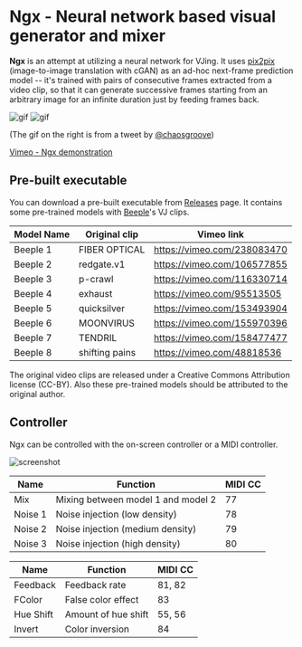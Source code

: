 # Ngx - Neural network based visual generator and mixer

**Ngx** is an attempt at utilizing a neural network for VJing. It uses
[pix2pix] (image-to-image translation with cGAN) as an ad-hoc next-frame
prediction model -- it's trained with pairs of consecutive frames extracted
from a video clip, so that it can generate successive frames starting from an
arbitrary image for an infinite duration just by feeding frames back.

[pix2pix]: https://phillipi.github.io/pix2pix/

![gif](https://i.imgur.com/2WMKfdA.gif)
![gif](https://i.imgur.com/sMgvbo6.gif)

(The gif on the right is from a tweet by
[@chaosgroove](https://twitter.com/chaosgroove/status/1051082769843990528))

[Vimeo - Ngx demonstration](https://vimeo.com/294399440)

Pre-built executable
--------------------

You can download a pre-built executable from [Releases] page. It contains some
pre-trained models with [Beeple]'s VJ clips.

| Model Name | Original clip  | Vimeo link                  |
| ---------- | -------------- | --------------------------- |
| Beeple 1   | FIBER OPTICAL  | https://vimeo.com/238083470 |
| Beeple 2   | redgate.v1     | https://vimeo.com/106577855 |
| Beeple 3   | p-crawl        | https://vimeo.com/116330714 |
| Beeple 4   | exhaust        | https://vimeo.com/95513505  |
| Beeple 5   | quicksilver    | https://vimeo.com/153493904 |
| Beeple 6   | MOONVIRUS      | https://vimeo.com/155970396 |
| Beeple 7   | TENDRIL        | https://vimeo.com/158477477 |
| Beeple 8   | shifting pains | https://vimeo.com/48818536  |

The original video clips are released under a Creative Commons Attribution
license (CC-BY). Also these pre-trained models should be attributed to the
original author.

[Releases]: https://github.com/keijiro/Ngx/releases
[Beeple]: https://www.beeple-crap.com/

Controller
----------

Ngx can be controlled with the on-screen controller or a MIDI controller.

![screenshot](https://i.imgur.com/CEOu0I1m.jpg)

| Name      | Function                           | MIDI CC |
| --------- | ---------------------------------- | ------- |
| Mix       | Mixing between model 1 and model 2 | 77      |
| Noise 1   | Noise injection (low density)      | 78      |
| Noise 2   | Noise injection (medium density)   | 79      |
| Noise 3   | Noise injection (high density)     | 80      |

| Name      | Function                           | MIDI CC |
| --------- | ---------------------------------- | ------- |
| Feedback  | Feedback rate                      | 81, 82  |
| FColor    | False color effect                 | 83      |
| Hue Shift | Amount of hue shift                | 55, 56  |
| Invert    | Color inversion                    | 84      |


